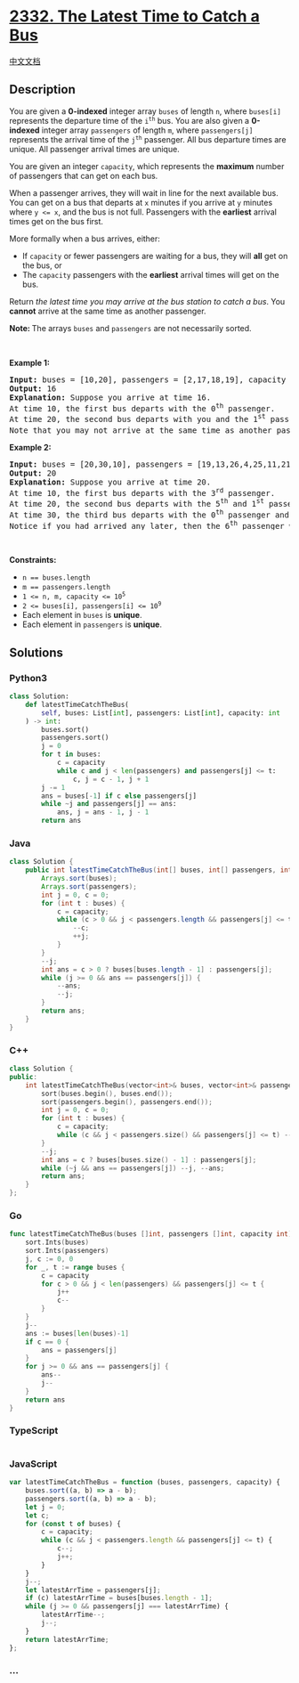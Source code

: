 # [2332. The Latest Time to Catch a Bus](https://leetcode.com/problems/the-latest-time-to-catch-a-bus)

[中文文档](/solution/2300-2399/2332.The%20Latest%20Time%20to%20Catch%20a%20Bus/README.md)

## Description

<p>You are given a <strong>0-indexed</strong> integer array <code>buses</code> of length <code>n</code>, where <code>buses[i]</code> represents the departure time of the <code>i<sup>th</sup></code> bus. You are also given a <strong>0-indexed</strong> integer array <code>passengers</code> of length <code>m</code>, where <code>passengers[j]</code> represents the arrival time of the <code>j<sup>th</sup></code> passenger. All bus departure times are unique. All passenger arrival times are unique.</p>

<p>You are given an integer <code>capacity</code>, which represents the <strong>maximum</strong> number of passengers that can get on each bus.</p>

<p>When a passenger arrives, they will wait in line for the next available bus. You can get on a bus that departs at <code>x</code> minutes if you arrive at <code>y</code> minutes where <code>y &lt;= x</code>, and the bus is not full. Passengers with the <strong>earliest</strong> arrival times get on the bus first.</p>

<p>More formally when a bus arrives, either:</p>

<ul>
	<li>If <code>capacity</code> or fewer passengers are waiting for a bus, they will <strong>all</strong> get on the bus, or</li>
	<li>The <code>capacity</code> passengers with the <strong>earliest</strong> arrival times will get on the bus.</li>
</ul>

<p>Return <em>the latest time you may arrive at the bus station to catch a bus</em>. You <strong>cannot</strong> arrive at the same time as another passenger.</p>

<p><strong>Note: </strong>The arrays <code>buses</code> and <code>passengers</code> are not necessarily sorted.</p>

<p>&nbsp;</p>
<p><strong class="example">Example 1:</strong></p>

<pre>
<strong>Input:</strong> buses = [10,20], passengers = [2,17,18,19], capacity = 2
<strong>Output:</strong> 16
<strong>Explanation:</strong> Suppose you arrive at time 16.
At time 10, the first bus departs with the 0<sup>th</sup> passenger. 
At time 20, the second bus departs with you and the 1<sup>st</sup> passenger.
Note that you may not arrive at the same time as another passenger, which is why you must arrive before the 1<sup>st</sup> passenger to catch the bus.</pre>

<p><strong class="example">Example 2:</strong></p>

<pre>
<strong>Input:</strong> buses = [20,30,10], passengers = [19,13,26,4,25,11,21], capacity = 2
<strong>Output:</strong> 20
<strong>Explanation:</strong> Suppose you arrive at time 20.
At time 10, the first bus departs with the 3<sup>rd</sup> passenger. 
At time 20, the second bus departs with the 5<sup>th</sup> and 1<sup>st</sup> passengers.
At time 30, the third bus departs with the 0<sup>th</sup> passenger and you.
Notice if you had arrived any later, then the 6<sup>th</sup> passenger would have taken your seat on the third bus.</pre>

<p>&nbsp;</p>
<p><strong>Constraints:</strong></p>

<ul>
	<li><code>n == buses.length</code></li>
	<li><code>m == passengers.length</code></li>
	<li><code>1 &lt;= n, m, capacity &lt;= 10<sup>5</sup></code></li>
	<li><code>2 &lt;= buses[i], passengers[i] &lt;= 10<sup>9</sup></code></li>
	<li>Each element in <code>buses</code> is <strong>unique</strong>.</li>
	<li>Each element in <code>passengers</code> is <strong>unique</strong>.</li>
</ul>

## Solutions

<!-- tabs:start -->

### **Python3**

```python
class Solution:
    def latestTimeCatchTheBus(
        self, buses: List[int], passengers: List[int], capacity: int
    ) -> int:
        buses.sort()
        passengers.sort()
        j = 0
        for t in buses:
            c = capacity
            while c and j < len(passengers) and passengers[j] <= t:
                c, j = c - 1, j + 1
        j -= 1
        ans = buses[-1] if c else passengers[j]
        while ~j and passengers[j] == ans:
            ans, j = ans - 1, j - 1
        return ans
```

### **Java**

```java
class Solution {
    public int latestTimeCatchTheBus(int[] buses, int[] passengers, int capacity) {
        Arrays.sort(buses);
        Arrays.sort(passengers);
        int j = 0, c = 0;
        for (int t : buses) {
            c = capacity;
            while (c > 0 && j < passengers.length && passengers[j] <= t) {
                --c;
                ++j;
            }
        }
        --j;
        int ans = c > 0 ? buses[buses.length - 1] : passengers[j];
        while (j >= 0 && ans == passengers[j]) {
            --ans;
            --j;
        }
        return ans;
    }
}
```

### **C++**

```cpp
class Solution {
public:
    int latestTimeCatchTheBus(vector<int>& buses, vector<int>& passengers, int capacity) {
        sort(buses.begin(), buses.end());
        sort(passengers.begin(), passengers.end());
        int j = 0, c = 0;
        for (int t : buses) {
            c = capacity;
            while (c && j < passengers.size() && passengers[j] <= t) --c, ++j;
        }
        --j;
        int ans = c ? buses[buses.size() - 1] : passengers[j];
        while (~j && ans == passengers[j]) --j, --ans;
        return ans;
    }
};
```

### **Go**

```go
func latestTimeCatchTheBus(buses []int, passengers []int, capacity int) int {
	sort.Ints(buses)
	sort.Ints(passengers)
	j, c := 0, 0
	for _, t := range buses {
		c = capacity
		for c > 0 && j < len(passengers) && passengers[j] <= t {
			j++
			c--
		}
	}
	j--
	ans := buses[len(buses)-1]
	if c == 0 {
		ans = passengers[j]
	}
	for j >= 0 && ans == passengers[j] {
		ans--
		j--
	}
	return ans
}
```

### **TypeScript**

```ts

```

### **JavaScript**

```js
var latestTimeCatchTheBus = function (buses, passengers, capacity) {
    buses.sort((a, b) => a - b);
    passengers.sort((a, b) => a - b);
    let j = 0;
    let c;
    for (const t of buses) {
        c = capacity;
        while (c && j < passengers.length && passengers[j] <= t) {
            c--;
            j++;
        }
    }
    j--;
    let latestArrTime = passengers[j];
    if (c) latestArrTime = buses[buses.length - 1];
    while (j >= 0 && passengers[j] === latestArrTime) {
        latestArrTime--;
        j--;
    }
    return latestArrTime;
};
```

### **...**

```

```

<!-- tabs:end -->
